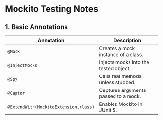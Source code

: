 # **Mockito Testing Notes**

## **1. Basic Annotations**
| Annotation | Description |
|------------|------------|
| `@Mock` | Creates a mock instance of a class. |
| `@InjectMocks` | Injects mocks into the tested object. |
| `@Spy` | Calls real methods unless stubbed. |
| `@Captor` | Captures arguments passed to a mock. |
| `@ExtendWith(MockitoExtension.class)` | Enables Mockito in JUnit 5. |
